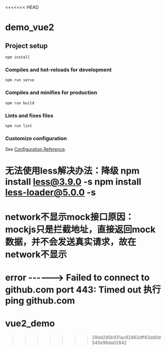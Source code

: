 <<<<<<< HEAD
# demo_vue2

## Project setup
```
npm install
```

### Compiles and hot-reloads for development
```
npm run serve
```

### Compiles and minifies for production
```
npm run build
```

### Lints and fixes files
```
npm run lint
```

### Customize configuration
See [Configuration Reference](https://cli.vuejs.org/config/).


无法使用less解决办法：降级
npm install less@3.9.0 -s
npm install less-loader@5.0.0 -s
=======

network不显示mock接口原因：
mockjs只是拦截地址，直接返回mock数据，并不会发送真实请求，故在network不显示
=======
error ------>   Failed to connect to github.com port 443: Timed out
执行  ping github.com
=======
# vue2_demo
>>>>>>> 29dd245b931ac82462dff43dd0d545e98da02842
